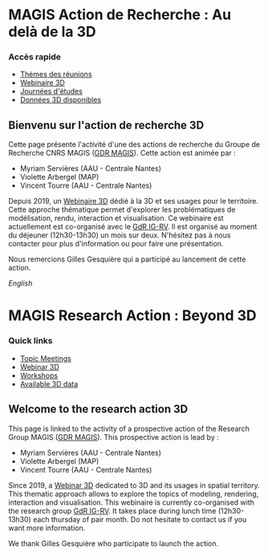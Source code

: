 # MAGIS Action de Recherche : Au delà de la 3D

### Accès rapide
 - [Thèmes des réunions](Topic/Readme.md)
 - [Webinaire 3D](Media/README.md)
 - [Journées d'études](Journees.md)
 - [Données 3D disponibles](data.md)
 
## Bienvenu sur l'action de recherche 3D

Cette page présente l'activité d'une des actions de recherche du Groupe de Recherche CNRS MAGIS ([GDR MAGIS](https://gdr-magis.cnrs.fr/)).
Cette action est animée par :
  * Myriam Servières (AAU - Centrale Nantes)
  * Violette Arbergel (MAP)
  * Vincent Tourre (AAU - Centrale Nantes)

Depuis 2019, un [Webinaire 3D](Media/README.md) dédié à la 3D et ses usages pour le territoire. Cette approche thématique permet d'explorer les problématiques de modélisation, rendu, interaction et visualisation.
Ce webinaire est actuellement est co-organisé avec le [GdR IG-RV](https://gdr-igrv.fr/).
Il est organisé au moment du déjeuner (12h30-13h30) un mois sur deux. N'hésitez pas à nous contacter pour plus d'information ou pour faire une présentation.

Nous remercions Gilles Gesquière qui a participé au lancement de cette action.

*English*
# MAGIS Research Action : Beyond 3D

### Quick links
 - [Topic Meetings](Topic/Readme.md)
 - [Webinar 3D](Media/README.md)
 - [Workshops](Journees.md)
 - [Available 3D data](data.md)
 
## Welcome to the research action 3D

This page is linked to the activity of a prospective action of the Research Group MAGIS ([GDR MAGIS](https://gdr-magis.cnrs.fr/)).
This prospective action is lead by :
  * Myriam Servières (AAU - Centrale Nantes)
  * Violette Arbergel (MAP)
  * Vincent Tourre (AAU - Centrale Nantes)

Since 2019, a [Webinar 3D](Media/README.md) dedicated to 3D and its usages in spatial territory. This thematic approach allows to explore the topics of modeling, rendering, interaction and visualisation.
This webinaire is currently co-organised with the research group [GdR IG-RV](https://gdr-igrv.fr/).
It takes place during lunch time (12h30-13h30) each thursday of pair month. Do not hesitate to contact us if you want more information.

We thank Gilles Gesquière who participate to launch the action.
